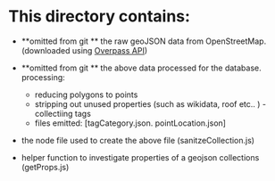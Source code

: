 # This directory contains:

- **omitted from git ** the raw geoJSON data from OpenStreetMap. (downloaded using [Overpass API](http://overpass-turbo.eu/))
- **omitted from git ** the above data processed for the database. processing:

  - reducing polygons to points
  - stripping out unused properties (such as wikidata, roof etc.. )
    -collectiing tags
  - files emitted: [tagCategory.json. pointLocation.json]

- the node file used to create the above file (sanitzeCollection.js)
- helper function to investigate properties of a geojson collections (getProps.js)
